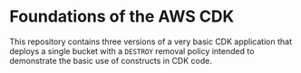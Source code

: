 # Foundations of the AWS CDK

This repository contains three versions of a very basic CDK application that deploys a single bucket with a `DESTROY` removal policy intended to demonstrate the basic use of constructs in CDK code.
